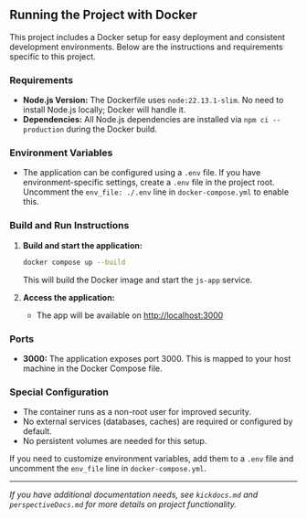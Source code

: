 ## Running the Project with Docker

This project includes a Docker setup for easy deployment and consistent development environments. Below are the instructions and requirements specific to this project.

### Requirements
- **Node.js Version:** The Dockerfile uses `node:22.13.1-slim`. No need to install Node.js locally; Docker will handle it.
- **Dependencies:** All Node.js dependencies are installed via `npm ci --production` during the Docker build.

### Environment Variables
- The application can be configured using a `.env` file. If you have environment-specific settings, create a `.env` file in the project root. Uncomment the `env_file: ./.env` line in `docker-compose.yml` to enable this.

### Build and Run Instructions
1. **Build and start the application:**
   ```sh
   docker compose up --build
   ```
   This will build the Docker image and start the `js-app` service.

2. **Access the application:**
   - The app will be available on [http://localhost:3000](http://localhost:3000)

### Ports
- **3000:** The application exposes port 3000. This is mapped to your host machine in the Docker Compose file.

### Special Configuration
- The container runs as a non-root user for improved security.
- No external services (databases, caches) are required or configured by default.
- No persistent volumes are needed for this setup.

If you need to customize environment variables, add them to a `.env` file and uncomment the `env_file` line in `docker-compose.yml`.

---

_If you have additional documentation needs, see `kickdocs.md` and `perspectiveDocs.md` for more details on project functionality._